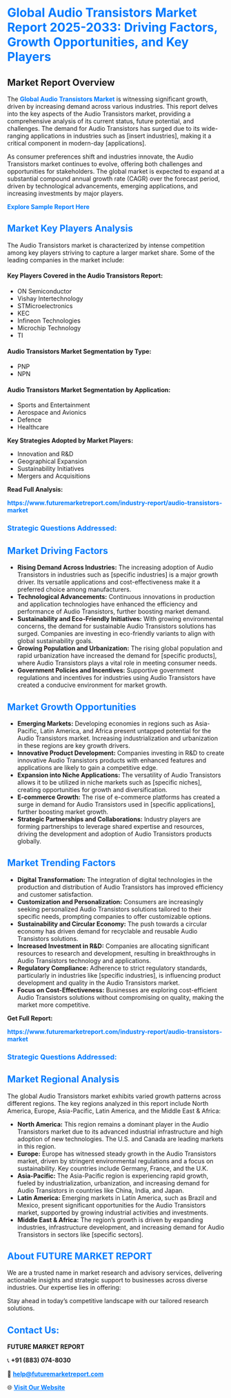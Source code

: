 <h1 style="color: #007BFF;">Global Audio Transistors Market Report 2025-2033: Driving Factors, Growth Opportunities, and Key Players</h1>

<section id="overview">
<h2>Market Report Overview</h2>
<p>The <a href="https://www.futuremarketreport.com/industry-report/audio-transistors-market" style="color: #007BFF; text-decoration: none;"><strong>Global Audio Transistors Market</strong></a> is witnessing significant growth, driven by increasing demand across various industries. This report delves into the key aspects of the Audio Transistors market, providing a comprehensive analysis of its current status, future potential, and challenges. The demand for Audio Transistors has surged due to its wide-ranging applications in industries such as [insert industries], making it a critical component in modern-day [applications].</p>
<p>As consumer preferences shift and industries innovate, the Audio Transistors market continues to evolve, offering both challenges and opportunities for stakeholders. The global market is expected to expand at a substantial compound annual growth rate (CAGR) over the forecast period, driven by technological advancements, emerging applications, and increasing investments by major players.</p>
</section>

<section id="overview">
<p><a href="https://www.futuremarketreport.com/request-sample/reportId=82396" style="color: #007BFF; text-decoration: none;"><strong>Explore Sample Report Here</strong></a></p>
</section>

<section id="key-players">
<h2 style="color: #007BFF;">Market Key Players Analysis</h2>
<p>The Audio Transistors market is characterized by intense competition among key players striving to capture a larger market share. Some of the leading companies in the market include:</p>
<h4>Key Players Covered in the Audio Transistors Report:</h4>
<ul><li>ON Semiconductor</li><li>Vishay Intertechnology</li><li>STMicroelectronics</li><li>KEC</li><li>Infineon Technologies</li><li>Microchip Technology</li><li>TI</li></ul>
<h4>Audio Transistors Market Segmentation by Type:</h4>
<ul><li>PNP</li><li>NPN</li></ul>

<h4>Audio Transistors Market Segmentation by Application:</h4>
<ul><li>Sports and Entertainment</li><li>Aerospace and Avionics</li><li>Defence</li><li>Healthcare</li></ul>
<p><strong>Key Strategies Adopted by Market Players:</strong></p>
<ul>
<li>Innovation and R&D</li>
<li>Geographical Expansion</li>
<li>Sustainability Initiatives</li>
<li>Mergers and Acquisitions</li>
</ul>
</section>

<section>
<p><strong>Read Full Analysis: </strong></p><a href="https://www.futuremarketreport.com/industry-report/audio-transistors-market" style="color: #007BFF; text-decoration: none;"><strong>https://www.futuremarketreport.com/industry-report/audio-transistors-market</strong></a>
<h3 style="color: #007BFF;">Strategic Questions Addressed:</h3>
</section>

<section id="driving-factors">
<h2 style="color: #007BFF;">Market Driving Factors</h2>
<ul>
<li><strong>Rising Demand Across Industries:</strong> The increasing adoption of Audio Transistors in industries such as [specific industries] is a major growth driver. Its versatile applications and cost-effectiveness make it a preferred choice among manufacturers.</li>
<li><strong>Technological Advancements:</strong> Continuous innovations in production and application technologies have enhanced the efficiency and performance of Audio Transistors, further boosting market demand.</li>
<li><strong>Sustainability and Eco-Friendly Initiatives:</strong> With growing environmental concerns, the demand for sustainable Audio Transistors solutions has surged. Companies are investing in eco-friendly variants to align with global sustainability goals.</li>
<li><strong>Growing Population and Urbanization:</strong> The rising global population and rapid urbanization have increased the demand for [specific products], where Audio Transistors plays a vital role in meeting consumer needs.</li>
<li><strong>Government Policies and Incentives:</strong> Supportive government regulations and incentives for industries using Audio Transistors have created a conducive environment for market growth.</li>
</ul>
</section>

<section id="growth-opportunities">
<h2 style="color: #007BFF;">Market Growth Opportunities</h2>
<ul>
<li><strong>Emerging Markets:</strong> Developing economies in regions such as Asia-Pacific, Latin America, and Africa present untapped potential for the Audio Transistors market. Increasing industrialization and urbanization in these regions are key growth drivers.</li>
<li><strong>Innovative Product Development:</strong> Companies investing in R&D to create innovative Audio Transistors products with enhanced features and applications are likely to gain a competitive edge.</li>
<li><strong>Expansion into Niche Applications:</strong> The versatility of Audio Transistors allows it to be utilized in niche markets such as [specific niches], creating opportunities for growth and diversification.</li>
<li><strong>E-commerce Growth:</strong> The rise of e-commerce platforms has created a surge in demand for Audio Transistors used in [specific applications], further boosting market growth.</li>
<li><strong>Strategic Partnerships and Collaborations:</strong> Industry players are forming partnerships to leverage shared expertise and resources, driving the development and adoption of Audio Transistors products globally.</li>
</ul>
</section>

<section id="trending-factors">
<h2 style="color: #007BFF;">Market Trending Factors</h2>
<ul>
<li><strong>Digital Transformation:</strong> The integration of digital technologies in the production and distribution of Audio Transistors has improved efficiency and customer satisfaction.</li>
<li><strong>Customization and Personalization:</strong> Consumers are increasingly seeking personalized Audio Transistors solutions tailored to their specific needs, prompting companies to offer customizable options.</li>
<li><strong>Sustainability and Circular Economy:</strong> The push towards a circular economy has driven demand for recyclable and reusable Audio Transistors solutions.</li>
<li><strong>Increased Investment in R&D:</strong> Companies are allocating significant resources to research and development, resulting in breakthroughs in Audio Transistors technology and applications.</li>
<li><strong>Regulatory Compliance:</strong> Adherence to strict regulatory standards, particularly in industries like [specific industries], is influencing product development and quality in the Audio Transistors market.</li>
<li><strong>Focus on Cost-Effectiveness:</strong> Businesses are exploring cost-efficient Audio Transistors solutions without compromising on quality, making the market more competitive.</li>
</ul>
</section>

<section>
<p><strong>Get Full Report: </strong></p><a href="https://www.futuremarketreport.com/industry-report/audio-transistors-market" style="color: #007BFF; text-decoration: none;"><strong>https://www.futuremarketreport.com/industry-report/audio-transistors-market</strong></a>
<h3 style="color: #007BFF;">Strategic Questions Addressed:</h3>
</section>


<section id="regional-analysis">
<h2 style="color: #007BFF;">Market Regional Analysis</h2>
<p>The global Audio Transistors market exhibits varied growth patterns across different regions. The key regions analyzed in this report include North America, Europe, Asia-Pacific, Latin America, and the Middle East & Africa:</p>
<ul>
<li><strong>North America:</strong> This region remains a dominant player in the Audio Transistors market due to its advanced industrial infrastructure and high adoption of new technologies. The U.S. and Canada are leading markets in this region.</li>
<li><strong>Europe:</strong> Europe has witnessed steady growth in the Audio Transistors market, driven by stringent environmental regulations and a focus on sustainability. Key countries include Germany, France, and the U.K.</li>
<li><strong>Asia-Pacific:</strong> The Asia-Pacific region is experiencing rapid growth, fueled by industrialization, urbanization, and increasing demand for Audio Transistors in countries like China, India, and Japan.</li>
<li><strong>Latin America:</strong> Emerging markets in Latin America, such as Brazil and Mexico, present significant opportunities for the Audio Transistors market, supported by growing industrial activities and investments.</li>
<li><strong>Middle East & Africa:</strong> The region’s growth is driven by expanding industries, infrastructure development, and increasing demand for Audio Transistors in sectors like [specific sectors].</li>
</ul>
</section>

<footer>
<h2 style="color: #007BFF;">About FUTURE MARKET REPORT</h2>
<p>We are a trusted name in market research and advisory services, delivering actionable insights and strategic support to businesses across diverse industries. Our expertise lies in offering:</p>

<p>Stay ahead in today’s competitive landscape with our tailored research solutions.</p>

<h2 style="color: #007BFF;">Contact Us:</h2>
<p><strong>FUTURE MARKET REPORT</strong></p>
<p>📞 <strong>+91 (883) 074-8030</strong></p>
<p>📧 <strong><a href="mailto:help@futuremarketreport.com" style="color: #007BFF;">help@futuremarketreport.com</a></strong></p>
<p>🌐 <strong><a href="https://www.futuremarketreport.com/" style="color: #007BFF;">Visit Our Website</a></strong></p>
</footer>